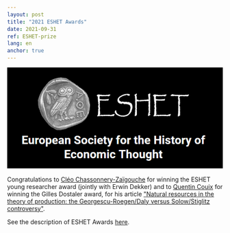 ```yaml
---
layout: post
title: "2021 ESHET Awards"
date: 2021-09-31
ref: ESHET-prize
lang: en
anchor: true
---
```



<img src="/assets/img/posts/logo_eshet.png" alt="ESHET">

<br>

Congratulations to [Cléo Chassonnery-Zaïgouche](/en/cleo-cz) for winning the ESHET young researcher award (jointly with Erwin Dekker) and to [Quentin Couix](/en/quentin-couix) for winning the Gilles Dostaler award, for his article ["Natural resources in the theory of production: the Georgescu-Roegen/Daly versus Solow/Stiglitz controversy"](https://www.tandfonline.com/doi/abs/10.1080/09672567.2019.1679210?journalCode=rejh20).

See the description of ESHET Awards  [here](https://www.eshet.net/academic-awards/).
